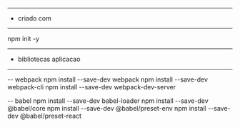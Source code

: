   
--- ---------------------------------------------------
- criado com
--- ---------------------------------------------------
npm init -y

 --- ---------------------------------------------------
 - bibliotecas aplicacao
 --- ---------------------------------------------------
 
 -- webpack
npm install --save-dev webpack
npm install --save-dev webpack-cli
npm install --save-dev webpack-dev-server

-- babel
npm install --save-dev babel-loader
npm install --save-dev @babel/core
npm install --save-dev @babel/preset-env
npm install --save-dev @babel/preset-react